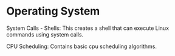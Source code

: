 # Operating System

System Calls - Shells: This creates a shell that can execute Linux commands using system calls.

CPU Scheduling: Contains basic cpu scheduling algorithms.  
